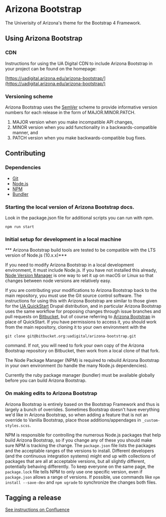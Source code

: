 #  Arizona Bootstrap
The Univerisity of Arizona's theme for the Bootstrap 4 Framework.

## Using  Arizona Bootstrap

### CDN
Instructions for using the UA Digital CDN to include  Arizona Bootstrap in your project
can be found on the homepage:

[https://uadigital.arizona.edu/arizona-bootstrap/](https://uadigital.arizona.edu/arizona-bootstrap/)

### Versioning scheme
 Arizona Bootstrap uses the [SemVer](http://semver.org/) scheme to provide informative
version numbers for each release in the form of MAJOR.MINOR.PATCH.

1. MAJOR version when you make incompatible API changes,
2. MINOR version when you add functionality in a backwards-compatible manner, and
3. PATCH version when you make backwards-compatible bug fixes.


## Contributing

### Dependencies
* [Git](https://git-scm.com)
* [Node.js](https://nodejs.org/)
* [NPM](https://www.npmjs.com/)
* [Bundler](https://bundler.io/)


### Starting the local version of Arizona Bootstrap docs.

Look in the package.json file for additional scripts you can run with npm.

```npm run start```


### Initial setup for development in a local machine

*** Arizona Bootstrap build tools are tested to be compatible with the LTS version of Node.js (10.x.x)***

If you need to modify  Arizona Bootstrap in a local development environment, it must
include Node.js. If you have not installed this already,
[Node Version Manager](https://github.com/creationix/nvm) is one way to set it
up on macOS or Linux so that changes between node versions are relatively easy.

If you are contributing your modifications to  Arizona Bootstrap back to the main
repository, you must use the Git source control software. The instructions for
using this with  Arizona Bootstrap are similar to those given for the
[UA QuickStart](https://bitbucket.org/ua_drupal/ua_quickstart) Drupal
distribution, and in particular  Arizona Bootstrap uses the same workflow for
proposing changes through issue branches and pull requests on
[Bitbucket](https://bitbucket.org), but of course referring to
[ Arizona Bootstrap](https://bitbucket.org/uadigital/arizona-bootstrap) in place of
QuickStart. If you have permissions to access it, you should work from the main
repository, cloning it to your own environment with the
```
git clone git@bitbucket.org:uadigital/arizona-bootstrap.git
```
command. If not, you will need to fork your own copy of the  Arizona Bootstrap
repository on Bitbucket, then work from a local clone of that fork.

The Node Package Manager (NPM) is required to rebuild  Arizona Bootstrap in your own
environment (to handle the many Node.js dependencies).

Currently the ruby package manager (bundler) must be available globally before
you can build Arizona Bootstrap.

### On making edits to  Arizona Bootstrap
 Arizona Bootstrap is entirely based on the Bootstrap Framework and thus is largely
a bunch of overrides. Sometimes Bootstrap doesn't have everything we'd like in
 Arizona Bootstrap, so when adding a feature that is not an override to Vanilla
Bootstrap, place those additions/appendages in `_custom-styles.scss`.

NPM is responsible for controlling the numerous Node.js packages that help
build  Arizona Bootstrap, so if you change any of these you should make sure NPM is
tracking the change. The `package.json` file lists the packages and the
acceptable ranges of the versions to install. Different developers (and the
continuous integration systems) might end up with collections of packages that
are all at acceptable versions, but all slightly different, potentially behaving
differently. To keep everyone on the same page, the `package.lock` file tells
NPM to only use one specific version, even if `package.json` allows a range of
versions. If possible, use commands like `npm install --save-dev` and `npm ugrade` to
synchronize the changes both files.


## Tagging a release

[See instructions on Confluence](https://confluence.arizona.edu/display/UADigital/Releasing+a+New+Version+of+Bootstrap)

